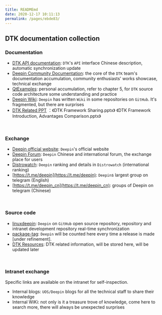 ```yaml
---
title: READMEmd
date: 2020-12-17 10:11:13
permalink: /pages/ebde83/
---
```




## DTK documentation collection

### Documentation

- [DTK API documentation](https://linuxdeepin.github.io/dtk/): `DTK`'s `API` interface Chinese description, automatic synchronization update
- [Deepin Community Documentation](http://linuxdeepin.github.io/docs): the core of the `DTK` team's documentation accumulation, community enthusiasts' works showcase, technical exchange
- [QtExamples](https://github.com/xmuli/QtExamples): personal accumulation, refer to chapter 5, for `DTK` source code architecture some understanding and practice
- [Deepin Wiki](https://github.com/linuxdeepin/developer-center/wiki): `Deepin` has written `Wiki` in some repositories on `GitHub`. It's fragmented, but there are surprises
- [DTK Related PPT](https://github.com/linuxdeepin/docs/tree/master/Resources/DTK) ：《DTK Framework Sharing.pptx》 《DTK Framework Introduction, Advantages Comparison.pptx》

<br>

### Exchange

- [Deepin official website](https://www.deepin.org/zh/): `Deepin`'s official website
- [Deepin Forum](https://bbs.deepin.org/): `Deepin` Chinese and international forum, the exchange place for users
- [Distrowatch](https://distrowatch.com/table.php?distribution=deepin): `Deepin` ranking and details in `Distrowatch` (international ranking)
- [https://t.me/deepin](https://t.me/deepin): `Deepin`s largest group on telegram (English)
- [https://t.me/deepin_cn](https://t.me/deepin_cn): groups of Deepin on telegram (Chinese)

<br>

### Source code

- [linuxdeepin](https://github.com/linuxdeepin): `Deepin` on `GitHub` open source repository, repository and intranet development repository real-time synchronization
- [package-tag](https://github.com/linuxdeepin/package-tag/tree/master/packages-tag-version): `Deepin` will be counted here every time a release is made [under refinement].
- [DTK Resources](https://github.com/linuxdeepin/docs/tree/master/Resources/DTK): DTK related information, will be stored here, will be updated later

<br>

### Intranet exchange

Specific links are available on the intranet for self-inspection.

- Internal blogs: `UOS/Deepin` blogs for all the technical staff to share their knowledge
- Internal WiKi: not only is it a treasure trove of knowledge, come here to search more, there will always be unexpected surprises

<br>